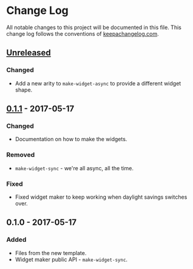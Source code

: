 # Change Log
All notable changes to this project will be documented in this file. This change log follows the conventions of [keepachangelog.com](http://keepachangelog.com/).

## [Unreleased]
### Changed
- Add a new arity to `make-widget-async` to provide a different widget shape.

## [0.1.1] - 2017-05-17
### Changed
- Documentation on how to make the widgets.

### Removed
- `make-widget-sync` - we're all async, all the time.

### Fixed
- Fixed widget maker to keep working when daylight savings switches over.

## 0.1.0 - 2017-05-17
### Added
- Files from the new template.
- Widget maker public API - `make-widget-sync`.

[Unreleased]: https://github.com/your-name/joyoclojure/compare/0.1.1...HEAD
[0.1.1]: https://github.com/your-name/joyoclojure/compare/0.1.0...0.1.1
